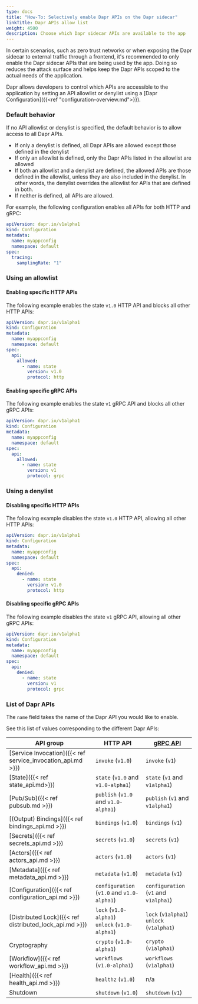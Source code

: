 ```yaml
---
type: docs
title: "How-To: Selectively enable Dapr APIs on the Dapr sidecar"
linkTitle: Dapr APIs allow list
weight: 4500
description: Choose which Dapr sidecar APIs are available to the app
---
```


In certain scenarios, such as zero trust networks or when exposing the Dapr sidecar to external traffic through a frontend, it's recommended to only enable the Dapr sidecar APIs that are being used by the app. Doing so reduces the attack surface and helps keep the Dapr APIs scoped to the actual needs of the application.

Dapr allows developers to control which APIs are accessible to the application by setting an API allowlist or denylist using a [Dapr Configuration]({{\<ref "configuration-overview\.md">}}).

### Default behavior

If no API allowlist or denylist is specified, the default behavior is to allow access to all Dapr APIs.

- If only a denylist is defined, all Dapr APIs are allowed except those defined in the denylist
- If only an allowlist is defined, only the Dapr APIs listed in the allowlist are allowed
- If both an allowlist and a denylist are defined, the allowed APIs are those defined in the allowlist, unless they are also included in the denylist. In other words, the denylist overrides the allowlist for APIs that are defined in both.
- If neither is defined, all APIs are allowed.

For example, the following configuration enables all APIs for both HTTP and gRPC:

```yaml
apiVersion: dapr.io/v1alpha1
kind: Configuration
metadata:
  name: myappconfig
  namespace: default
spec:
  tracing:
    samplingRate: "1"
```

### Using an allowlist

#### Enabling specific HTTP APIs

The following example enables the state `v1.0` HTTP API and blocks all other HTTP APIs:

```yaml
apiVersion: dapr.io/v1alpha1
kind: Configuration
metadata:
  name: myappconfig
  namespace: default
spec:
  api:
    allowed:
      - name: state
        version: v1.0
        protocol: http
```

#### Enabling specific gRPC APIs

The following example enables the state `v1` gRPC API and blocks all other gRPC APIs:

```yaml
apiVersion: dapr.io/v1alpha1
kind: Configuration
metadata:
  name: myappconfig
  namespace: default
spec:
  api:
    allowed:
      - name: state
        version: v1
        protocol: grpc
```

### Using a denylist

#### Disabling specific HTTP APIs

The following example disables the state `v1.0` HTTP API, allowing all other HTTP APIs:

```yaml
apiVersion: dapr.io/v1alpha1
kind: Configuration
metadata:
  name: myappconfig
  namespace: default
spec:
  api:
    denied:
      - name: state
        version: v1.0
        protocol: http
```

#### Disabling specific gRPC APIs

The following example disables the state `v1` gRPC API, allowing all other gRPC APIs:

```yaml
apiVersion: dapr.io/v1alpha1
kind: Configuration
metadata:
  name: myappconfig
  namespace: default
spec:
  api:
    denied:
      - name: state
        version: v1
        protocol: grpc
```

### List of Dapr APIs

The `name` field takes the name of the Dapr API you would like to enable.

See this list of values corresponding to the different Dapr APIs:

| API group                                                                                                                                                                    | HTTP API                                                                                  | [gRPC API](https://github.com/dapr/dapr/blob/master/pkg/grpc/endpoints.go)          |
| ---------------------------------------------------------------------------------------------------------------------------------------------------------------------------- | ----------------------------------------------------------------------------------------- | ----------------------------------------------------------------------------------- |
| [Service Invocation]({{< ref service_invocation_api.md >}}) | `invoke` (`v1.0`)                                                      | `invoke` (`v1`)                                                  |
| [State]({{< ref state_api.md>}})                                                 | `state` (`v1.0` and `v1.0-alpha1`)                                     | `state` (`v1` and `v1alpha1`)                                    |
| [Pub/Sub]({{< ref pubsub.md >}})                                                                      | `publish` (`v1.0` and `v1.0-alpha1`)                                   | `publish` (`v1` and `v1alpha1`)                                  |
| [(Output) Bindings]({{< ref bindings_api.md >}})              | `bindings` (`v1.0`)                                                    | `bindings` (`v1`)                                                |
| [Secrets]({{< ref secrets_api.md >}})                                            | `secrets` (`v1.0`)                                                     | `secrets` (`v1`)                                                 |
| [Actors]({{< ref actors_api.md >}})                                              | `actors`  (`v1.0`)                                                     | `actors` (`v1`)                                                  |
| [Metadata]({{< ref metadata_api.md >}})                                          | `metadata` (`v1.0`)                                                    | `metadata` (`v1`)                                                |
| [Configuration]({{< ref configuration_api.md >}})                                | `configuration` (`v1.0` and `v1.0-alpha1`)                             | `configuration` (`v1` and `v1alpha1`)                            |
| [Distributed Lock]({{< ref distributed_lock_api.md >}})     | `lock` (`v1.0-alpha1`)<br/>`unlock` (`v1.0-alpha1`) | `lock` (`v1alpha1`)<br/>`unlock` (`v1alpha1`) |
| Cryptography                                                                                                                                                                 | `crypto` (`v1.0-alpha1`)                                               | `crypto` (`v1alpha1`)                                            |
| [Workflow]({{< ref workflow_api.md >}})                                          | `workflows` (`v1.0-alpha1`)                                            | `workflows` (`v1alpha1`)                                         |
| [Health]({{< ref health_api.md >}})                                              | `healthz`  (`v1.0`)                                                    | n/a                                                                                 |
| Shutdown                                                                                                                                                                     | `shutdown` (`v1.0`)                                                    | `shutdown` (`v1`)                                                |
